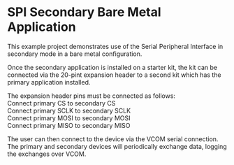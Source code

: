 # SPI Secondary Bare Metal Application


This example project demonstrates use of the Serial Peripheral Interface in secondary mode 
in a bare metal configuration.


Once the secondary application is installed on a starter kit, the kit can be connected 
via the 20-pint expansion header to a second kit which has the primary application installed.


The expansion header pins must be connected as follows:   
Connect primary CS to secondary CS   
Connect primary SCLK to secondary SCLK    
Connect primary MOSI to secondary MOSI    
Connect primary MISO to secondary MISO    


The user can then connect to the device via the VCOM serial connection. The primary and secondary
devices will periodically exchange data, logging the exchanges over VCOM.

